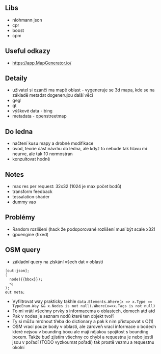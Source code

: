 ## Libs
- nlohmann json
- cpr
- boost
- cpm

## Useful odkazy
- https://app.MapGenerator.io/


## Detaily
- uživatel si ozančí ma mapě oblast - vygeneruje se 3d mapa, kde se na základě metadat dogenerujou další věci
- gegl
- qt
- výškové data - bing
- metadata - openstreetmap

## Do ledna
 - načtení kusu mapy a drobné modifikace
 - úvod, teorie část návrhu do ledna, ale když to nebude tak hlavu mi neurve, ale tak 10 normostran
 - konzultovat hodně


## Notes
 - max res per request: 32x32 (1024 je max počet bodů)
 - transform feedback
 - tessalation shader
 - dummy vao


## Problémy
 - Random rozlišení (hack že podoporované rozlišení musí být scale x32)
 - gpuengine (fixed)

 
## OSM query

- základní query na získání všech dat v oblasti
```
[out:json];
(
  node({{bbox}});
  <;
);
out meta;
```

- Vyfiltrovat way prakticky takhle `data.Elements.Where(x => x.Type == TypeEnum.Way && x.Nodes is not null).Where(x=>x.Tags is not null)`
- To mi vrátí všechny prvky s informacema o oblastech, domech atd atd
- Pak v nodes je seznam nodů které ten objekt tvoří
- Ty si můžu mrdnout třeba do dictionary a pak k nim přistupovat s O(1)
- OSM vrací pouze body v oblasti, ale zároveň vrací informace o bodech které nejsou v bounding boxu ale mají nějakou
spojitost s bounding boxem. Takže buď zjistím všechny co chybí a requestnu je nebo jestli jsou v pořadí (TODO vyzkoumat pořadí)
tak prostě vezmu a requestnu okolní
